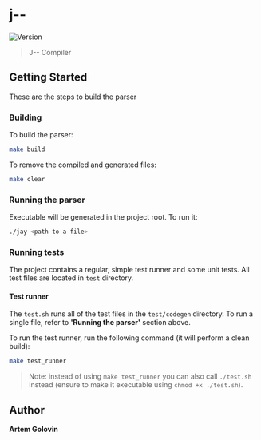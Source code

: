 # j--

![Version](https://img.shields.io/badge/version-0.0.1-blue.svg?cacheSeconds=2592000)

> J-- Compiler

## Getting Started

These are the steps to build the parser

### Building

To build the parser:

```sh
make build
```

To remove the compiled and generated files:

```sh
make clear
```

### Running the parser

Executable will be generated in the project root. To run it:

```sh
./jay <path to a file>
```

### Running tests

The project contains a regular, simple test runner and some unit tests. All test files are located in `test` directory.

#### Test runner

The `test.sh` runs all of the test files in the `test/codegen` directory. To run a single file, refer to **'Running the parser'** section above.

To run the test runner, run the following command (it will perform a clean build):

```sh
make test_runner
```

> Note: instead of using `make test_runner` you can also call `./test.sh` instead (ensure to make it executable using `chmod +x ./test.sh`).

## Author

**Artem Golovin**
